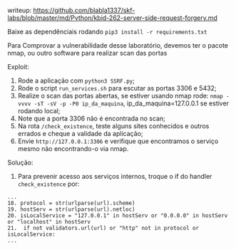 writeup: https://github.com/blabla1337/skf-labs/blob/master/md/Python/kbid-262-server-side-request-forgery.md

Baixe as dependênciais rodando `pip3 install -r requirements.txt`

Para Comprovar a vulnerabilidade desse laboratório, devemos ter o pacote nmap, ou outro software para realizar scan das portas

Exploit:
  1. Rode a aplicação com `python3 SSRF.py`;
  2. Rode o script `run_services.sh` para escutar as portas 3306 e 5432;
  3. Realize o scan das portas abertas, se estiver usando nmap rode: `nmap -vvvv -sT -sV -p -P0 ip_da_maquina`, ip_da_maquina=127.0.0.1 se estiver rodando local;
  4. Note que a porta 3306 não é encontrada no scan;
  5. Na rota `/check_existence`, teste alguns sites conhecidos e outros errados e cheque a validade da aplicação;
  6. Envie `http://127.0.0.1:3306` e verifique que encontramos o serviço mesmo não encontrando-o via nmap.

Solução:
  1. Para prevenir acesso aos serviços internos, troque o if do handler `check_existence` por:
  ```
  ...
  18. protocol = str(urlparse(url).scheme)
  19. hostServ = str(urlparse(url).netloc)
  20. isLocalService = "127.0.0.1" in hostServ or "0.0.0.0" in hostServ or "localhost" in hostServ
  21.  if not validators.url(url) or "http" not in protocol or isLocalService:
  ...
  ```